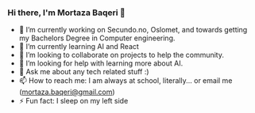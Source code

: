 ### Hi there, I'm Mortaza Baqeri 👋

- 🔭 I’m currently working on Secundo.no, Oslomet, and towards getting my Bachelors Degree in Computer engineering.
- 🌱 I’m currently learning AI and React
- 👯 I’m looking to collaborate on projects to help the community.
- 🤔 I’m looking for help with learning more about AI.
- 💬 Ask me about any tech related stuff :) 
- 📫 How to reach me: I am always at school, literally... or email me (mortaza.baqeri@gmail.com)
- ⚡ Fun fact: I sleep on my left side 

